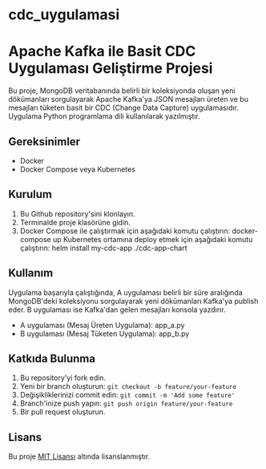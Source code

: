 # cdc_uygulamasi
# Apache Kafka ile Basit CDC Uygulaması Geliştirme Projesi

Bu proje, MongoDB veritabanında belirli bir koleksiyonda oluşan yeni dökümanları sorgulayarak Apache Kafka'ya JSON mesajları üreten ve bu mesajları tüketen basit bir CDC (Change Data Capture) uygulamasıdır. 
Uygulama Python programlama dili kullanılarak yazılmıştır.

## Gereksinimler

- Docker
- Docker Compose veya Kubernetes

## Kurulum

1. Bu Github repository'sini klonlayın.
2. Terminalde proje klasörüne gidin.
3. Docker Compose ile çalıştırmak için aşağıdaki komutu çalıştırın:
docker-compose up
Kubernetes ortamına deploy etmek için aşağıdaki komutu çalıştırın:
helm install my-cdc-app ./cdc-app-chart

## Kullanım

Uygulama başarıyla çalıştığında, A uygulaması belirli bir süre aralığında MongoDB'deki koleksiyonu sorgulayarak yeni dökümanları Kafka'ya publish eder. B uygulaması ise Kafka'dan gelen mesajları konsola yazdırır.

- A uygulaması (Mesaj Üreten Uygulama): app_a.py
- B uygulaması (Mesaj Tüketen Uygulama): app_b.py


## Katkıda Bulunma

1. Bu repository'yi fork edin.
2. Yeni bir branch oluşturun: `git checkout -b feature/your-feature`
3. Değişikliklerinizi commit edin: `git commit -m 'Add some feature'`
4. Branch'inize push yapın: `git push origin feature/your-feature`
5. Bir pull request oluşturun.

## Lisans

Bu proje [MIT Lisansı](LICENSE.md) altında lisanslanmıştır.

